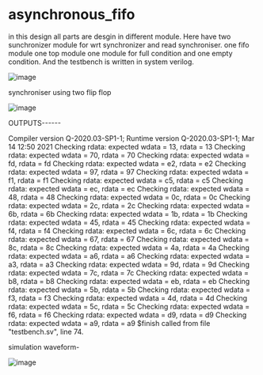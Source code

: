 # asynchronous_fifo
in this design all parts are desgin in different module. Here have two sunchronizer module for wrt synchronizer and read synchroniser. one fifo module one top module one module for full condition and one empty condition.
And the testbench is written in system verilog.


![image](https://user-images.githubusercontent.com/72481400/111077783-6c713580-8518-11eb-83e7-8f8824ece83f.png)


synchroniser using two flip flop


![image](https://user-images.githubusercontent.com/72481400/111077754-49468600-8518-11eb-9bfd-87d57d6dcd14.png)



OUTPUTS------


Compiler version Q-2020.03-SP1-1; Runtime version Q-2020.03-SP1-1;  Mar 14 12:50 2021
Checking rdata: expected wdata = 13, rdata = 13
Checking rdata: expected wdata = 70, rdata = 70
Checking rdata: expected wdata = fd, rdata = fd
Checking rdata: expected wdata = e2, rdata = e2
Checking rdata: expected wdata = 97, rdata = 97
Checking rdata: expected wdata = f1, rdata = f1
Checking rdata: expected wdata = c5, rdata = c5
Checking rdata: expected wdata = ec, rdata = ec
Checking rdata: expected wdata = 48, rdata = 48
Checking rdata: expected wdata = 0c, rdata = 0c
Checking rdata: expected wdata = 2c, rdata = 2c
Checking rdata: expected wdata = 6b, rdata = 6b
Checking rdata: expected wdata = 1b, rdata = 1b
Checking rdata: expected wdata = 45, rdata = 45
Checking rdata: expected wdata = f4, rdata = f4
Checking rdata: expected wdata = 6c, rdata = 6c
Checking rdata: expected wdata = 67, rdata = 67
Checking rdata: expected wdata = 8c, rdata = 8c
Checking rdata: expected wdata = 4a, rdata = 4a
Checking rdata: expected wdata = a6, rdata = a6
Checking rdata: expected wdata = a3, rdata = a3
Checking rdata: expected wdata = 9d, rdata = 9d
Checking rdata: expected wdata = 7c, rdata = 7c
Checking rdata: expected wdata = b8, rdata = b8
Checking rdata: expected wdata = eb, rdata = eb
Checking rdata: expected wdata = 5b, rdata = 5b
Checking rdata: expected wdata = f3, rdata = f3
Checking rdata: expected wdata = 4d, rdata = 4d
Checking rdata: expected wdata = 5c, rdata = 5c
Checking rdata: expected wdata = f6, rdata = f6
Checking rdata: expected wdata = d9, rdata = d9
Checking rdata: expected wdata = a9, rdata = a9
$finish called from file "testbench.sv", line 74.



simulation waveform-


![image](https://user-images.githubusercontent.com/72481400/111078289-b0fdd080-851a-11eb-954f-7070e6de9af6.png)
